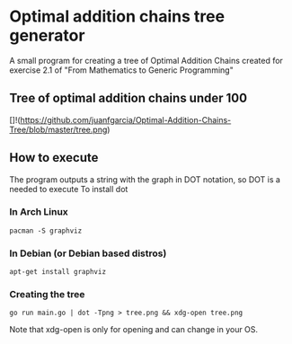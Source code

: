 # Optimal addition chains tree generator
A small program for creating a tree of Optimal Addition Chains created for exercise 2.1 of "From Mathematics to Generic Programming"

## Tree of optimal addition chains under 100
[]!(https://github.com/juanfgarcia/Optimal-Addition-Chains-Tree/blob/master/tree.png)

## How to execute
The program outputs a string with the graph in DOT notation, so DOT is a needed to execute
To install dot

### In Arch Linux

```
pacman -S graphviz
```

### In Debian (or Debian based distros)
```
apt-get install graphviz
```

### Creating the tree
```
go run main.go | dot -Tpng > tree.png && xdg-open tree.png 
```

Note that xdg-open is only for opening and can change in your OS.


